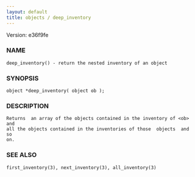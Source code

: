 ```yaml
---
layout: default
title: objects / deep_inventory
---
```


Version: e36f9fe




### NAME
    deep_inventory() - return the nested inventory of an object


### SYNOPSIS
    object *deep_inventory( object ob );


### DESCRIPTION
    Returns  an array of the objects contained in the inventory of <ob> and
    all the objects contained in the inventories of those  objects  and  so
    on.


### SEE ALSO
    first_inventory(3), next_inventory(3), all_inventory(3)



